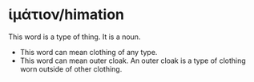 # ἱμάτιον/himation

This word is a type of thing. It is a noun.

* This word can mean clothing of any type.
* This word can mean outer cloak. An outer cloak is a type of clothing worn outside of other clothing.
